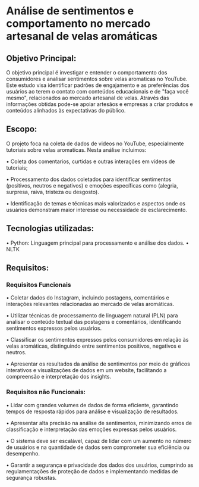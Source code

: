 # Análise de sentimentos e comportamento no mercado artesanal de velas aromáticas

## Objetivo Principal:

O objetivo principal é investigar e entender o comportamento dos consumidores e analisar sentimentos sobre velas aromaticas no YouTube. Este estudo visa identificar padrões de engajamento e as preferências dos usuários ao terem o contato com conteúdos educacionais e de "faça você mesmo", relacionados ao mercado artesanal de velas. Através das informações obtidas pode-se apoiar artesãos e empresas a criar produtos e conteúdos alinhados às expectativas do público.

## Escopo:

O projeto foca na coleta de dados de videos no YouTube, especialmente tutoriais sobre velas aromaticas. Nesta análise incluimos:

• Coleta dos comentarios, curtidas e outras interações em vídeos de tutoriais;

• Processamento dos dados coletados para identificar sentimentos (positivos, neutros e negativos) e emoções específicas como (alegria, surpresa, raiva, tristeza ou desgosto).

• Identificação de temas e técnicas mais valorizados e aspectos onde os usuários demonstram maior interesse ou necessidade de esclarecimento.

## Tecnologias utilizadas:

• Python: Linguagem principal para processamento e análise dos dados.
• NLTK

## Requisitos:

### Requisitos Funcionais

• Coletar dados do Instagram, incluindo 
postagens, comentários e interações relevantes relacionadas ao 
mercado de velas aromáticas.

• Utilizar técnicas de processamento de linguagem 
natural (PLN) para analisar o conteúdo textual das postagens e 
comentários, identificando sentimentos expressos pelos usuários.

• Classificar os sentimentos expressos pelos consumidores em relação às velas aromáticas, distinguindo entre 
sentimentos positivos, negativos e neutros.

• Apresentar os resultados da análise de sentimentos por 
meio de gráficos interativos e visualizações de dados em um website, 
facilitando a compreensão e interpretação dos insights.

### Requisitos não Funcionais:

• Lidar com grandes volumes de dados de 
forma eficiente, garantindo tempos de resposta rápidos para análise e 
visualização de resultados.

• Apresentar alta precisão na análise de sentimentos, 
minimizando erros de classificação e interpretação das emoções 
expressas pelos usuários.

• O sistema deve ser escalável, capaz de lidar com um aumento no 
número de usuários e na quantidade de dados sem comprometer sua 
eficiência ou desempenho.

• Garantir a segurança e privacidade dos dados dos 
usuários, cumprindo as regulamentações de proteção de dados e 
implementando medidas de segurança robustas.




